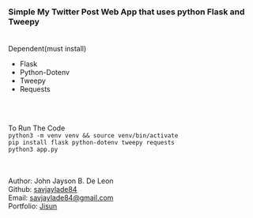 ### Simple My Twitter Post Web App that uses python Flask and Tweepy <br><br>

Dependent(must install)
- Flask
- Python-Dotenv
- Tweepy
- Requests

<br><br>

To Run The Code<br>
`python3 -m venv venv && source venv/bin/activate` <br>
`pip install flask python-dotenv tweepy requests`<br>
`python3 app.py`

<br><br>
Author: John Jayson B. De Leon<br>
Github: [savjaylade84](github.com/savjaylade84) <br>
Email: savjaylade84@gmail.com<br>
Portfolio: [Jisun](https://savjaylade84.github.io/Jisun.github.io/)<br>
